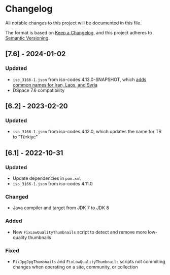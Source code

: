 # Changelog
All notable changes to this project will be documented in this file.

The format is based on [Keep a Changelog](https://keepachangelog.com/en/1.0.0/),
and this project adheres to [Semantic Versioning](https://semver.org/spec/v2.0.0.html).

## [7.6] - 2024-01-02
### Updated
- `iso_3166-1.json` from iso-codes 4.13.0-SNAPSHOT, which [adds common names for Iran, Laos, and Syria](https://salsa.debian.org/iso-codes-team/iso-codes/-/merge_requests/32)
- DSpace 7.6 compatibility

## [6.2] - 2023-02-20
### Updated
- `iso_3166-1.json` from iso-codes 4.12.0, which updates the name for TR to "Türkiye"

## [6.1] - 2022-10-31
### Updated
- Update dependencies in `pom.xml`
- `iso_3166-1.json` from iso-codes 4.11.0

### Changed
- Java compiler and target from JDK 7 to JDK 8

### Added
- New `FixLowQualityThumbnails` script to detect and remove more low-quality thumbnails

### Fixed
- `FixJpgJpgThumbnails` and `FixLowQualityThumbnails` scripts not commiting changes when operating on a site, community, or collection
